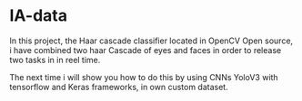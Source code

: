 # IA-data
In this project, the Haar cascade classifier located in OpenCV Open source, i have combined two haar Cascade of eyes and faces in order to release two tasks in in reel time.

The next time i will show you how to do this by using CNNs YoloV3 with tensorflow and Keras frameworks, in own custom dataset. 


